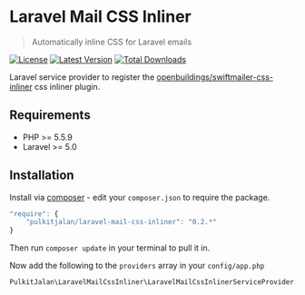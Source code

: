 Laravel Mail CSS Inliner
=========

> Automatically inline CSS for Laravel emails

[![License](http://img.shields.io/badge/license-MIT-brightgreen.svg?style=flat-square)](http://www.opensource.org/licenses/MIT)
[![Latest Version](http://img.shields.io/packagist/v/pulkitjalan/laravel-mail-css-inliner.svg?style=flat-square)](https://packagist.org/packages/pulkitjalan/laravel-mail-css-inliner)
[![Total Downloads](https://img.shields.io/packagist/dt/pulkitjalan/laravel-mail-css-inliner.svg?style=flat-square)](https://packagist.org/packages/pulkitjalan/laravel-mail-css-inliner)

Laravel service provider to register the [openbuildings/swiftmailer-css-inliner](https://github.com/openbuildings/swiftmailer-css-inliner) css inliner plugin.

## Requirements

- PHP >= 5.5.9
- Laravel >= 5.0

## Installation

Install via [composer](https://getcomposer.org/) - edit your `composer.json` to require the package.

```js
"require": {
    "pulkitjalan/laravel-mail-css-inliner": "0.2.*"
}
```

Then run `composer update` in your terminal to pull it in.

Now add the following to the `providers` array in your `config/app.php`

```php
PulkitJalan\LaravelMailCssInliner\LaravelMailCssInlinerServiceProvider::class
```
